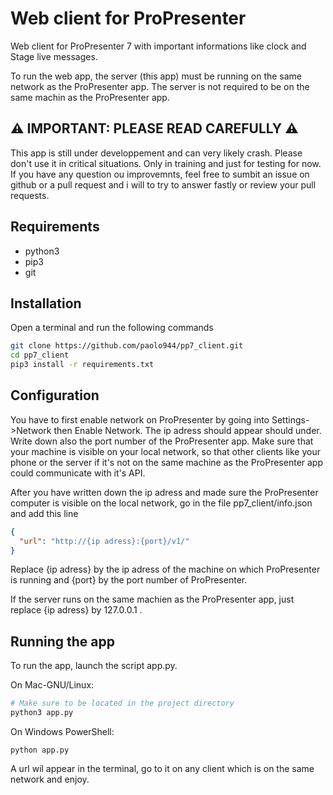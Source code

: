 # Web client for ProPresenter

Web client for ProPresenter 7 with important informations like clock and Stage live messages.

To run the web app, the server (this app) must be running on the same network as the ProPresenter app.
The server is not required to be on the same machin as the ProPresenter app.

## ⚠️ **IMPORTANT: PLEASE READ CAREFULLY** ⚠️
This app is still under developpement and can very likely crash.
Please don't use it in critical situations. Only in training and
just for testing for now.
If you have any question ou improvemnts, feel free to sumbit
an issue on github or a pull request and i will to try to
answer fastly or review your pull requests.

## Requirements
- python3
- pip3
- git

## Installation
Open a terminal and run the following commands
```bash
git clone https://github.com/paolo944/pp7_client.git
cd pp7_client
pip3 install -r requirements.txt
```
## Configuration
You have to first enable network on ProPresenter by going into Settings->Network then Enable Network.
The ip adress should appear should under. Write down also the port number of the ProPresenter app.
Make sure that your machine is visible on your local network, so that other clients like your phone or the server
if it's not on the same machine as the ProPresenter app could communicate with it's API.

After you have written down the ip adress and made sure the ProPresenter computer is visible on the local 
network, go in the file pp7_client/info.json and add this line
```json
{
  "url": "http://{ip adress}:{port}/v1/"
}
```
Replace  {ip adress} by the ip adress of the machine on which ProPresenter is running and {port} by the port number 
of ProPresenter.

If the server runs on the same machien as the ProPresenter app, just replace {ip adress} by 127.0.0.1 .

## Running the app
To run the app, launch the script app.py.

On Mac-GNU/Linux:
```bash
# Make sure to be located in the project directory
python3 app.py
```

On Windows PowerShell:
```
python app.py
```

A url wil appear in the terminal, go to it on any client which is on the same network and enjoy. 
